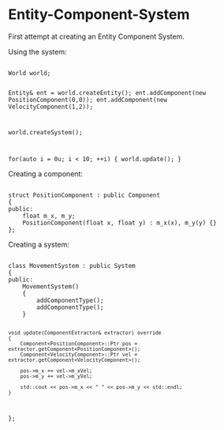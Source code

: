 Entity-Component-System
=======================

First attempt at creating an Entity Component System.

Using the system:

<code>
World world;

Entity& ent = world.createEntity();
ent.addComponent(new PositionComponent(0,0));
ent.addComponent(new VelocityComponent(1,2));

world.createSystem<MovementSystem>();

for(auto i = 0u; i < 10; ++i)
{
	world.update();
}
</code>

Creating a component:

<code>
struct PositionComponent : public Component<PositionComponent>
{
public:
	float m_x, m_y;
	PositionComponent(float x, float y) : m_x(x), m_y(y) {}
};
</code>

Creating a system:

<code>
class MovementSystem : public System<MovementSystem>
{
public:
	MovementSystem()
	{
		addComponentType<PositionComponent>();
		addComponentType<VelocityComponent>();
	}

	void update(ComponentExtractor& extractor) override
	{
		Component<PositionComponent>::Ptr pos = extractor.getComponent<PositionComponent>();
		Component<VelocityComponent>::Ptr vel = extractor.getComponent<VelocityComponent>();

		pos->m_x += vel->m_xVel;
		pos->m_y += vel->m_yVel;

		std::cout << pos->m_x << " " << pos->m_y << std::endl;
	}
};
</code>
